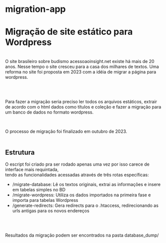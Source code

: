 # migration-app
<h1>Migração de site estático para Wordpress</h1>

<br/>
 O site brasileiro sobre budismo acessoaoinsight.net existe há mais de 20 anos.
 Nesse tempo o site cresceu para a casa dos milhares de textos. Uma reforma no site foi proposta em 2023 com a idéia de migrar a página para wordpress.

 <br/><br/>

 Para fazer a migração seria preciso ler todos os arquivos estáticos, extrair de acordo com o html
 dados como títulos e coleção e fazer a migração para um banco de dados no formato wordpress.


 <br/>



 O processo de migração foi finalizado em outubro de 2023.
 <br/>
 <br/>


<h2>Estrutura</h2>


O escript foi criado pra ser rodado apenas uma vez por isso carece de interface mais requintada,<br>
tendo as funcionalidades acessadas através de três rotas específicas:

<ul>
<li>/migrate-database: Lê os textos originais, extrai as informações e insere em tabelas simples no BD


<li>
/migrate-wordpress: Utiliza os dados importados na primeira fase e importa para tabelas Wordpress
</li>

<li>
/generate-redirects: Gera redirects para o .htaccess, redirecionando as urls antigas para os novos endereços
</li>

</ul>

<br/>
<br/>

  Resultados da migração podem ser encontrados na pasta database_dump/
